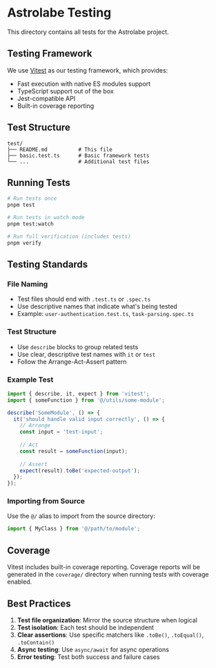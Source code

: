 # Astrolabe Testing

This directory contains all tests for the Astrolabe project.

## Testing Framework

We use [Vitest](https://vitest.dev/) as our testing framework, which provides:
- Fast execution with native ES modules support
- TypeScript support out of the box
- Jest-compatible API
- Built-in coverage reporting

## Test Structure

```
test/
├── README.md          # This file
├── basic.test.ts      # Basic framework tests
└── ...                # Additional test files
```

## Running Tests

```bash
# Run tests once
pnpm test

# Run tests in watch mode
pnpm test:watch

# Run full verification (includes tests)
pnpm verify
```

## Testing Standards

### File Naming
- Test files should end with `.test.ts` or `.spec.ts`
- Use descriptive names that indicate what's being tested
- Example: `user-authentication.test.ts`, `task-parsing.spec.ts`

### Test Structure
- Use `describe` blocks to group related tests
- Use clear, descriptive test names with `it` or `test`
- Follow the Arrange-Act-Assert pattern

### Example Test
```typescript
import { describe, it, expect } from 'vitest';
import { someFunction } from '@/utils/some-module';

describe('SomeModule', () => {
  it('should handle valid input correctly', () => {
    // Arrange
    const input = 'test-input';
    
    // Act
    const result = someFunction(input);
    
    // Assert
    expect(result).toBe('expected-output');
  });
});
```

### Importing from Source
Use the `@/` alias to import from the source directory:
```typescript
import { MyClass } from '@/path/to/module';
```

## Coverage

Vitest includes built-in coverage reporting. Coverage reports will be generated in the `coverage/` directory when running tests with coverage enabled.

## Best Practices

1. **Test file organization**: Mirror the source structure when logical
2. **Test isolation**: Each test should be independent 
3. **Clear assertions**: Use specific matchers like `.toBe()`, `.toEqual()`, `.toContain()`
4. **Async testing**: Use `async/await` for async operations
5. **Error testing**: Test both success and failure cases 